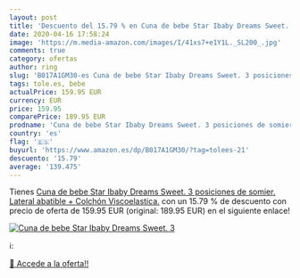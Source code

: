 ```yaml
---
layout: post
title: 'Descuento del 15.79 % en Cuna de bebe Star Ibaby Dreams Sweet. 3 '
date: 2020-04-16 17:58:24
image: 'https://m.media-amazon.com/images/I/41xs7+e1Y1L._SL200_.jpg'
comments: true
category: ofertas
author: ring
slug: 'B017A1GM30-es Cuna de bebe Star Ibaby Dreams Sweet. 3 posiciones de...'
tags: tole.es, bebe
actualPrice: 159.95 EUR
currency: EUR
price: 159.95
comparePrice: 189.95 EUR
prodname: 'Cuna de bebe Star Ibaby Dreams Sweet. 3 posiciones de somier. Lateral abatible + Colchón Viscoelastica.'
country: 'es'
flag: '🇪🇸'
buyurl: 'https://www.amazon.es/dp/B017A1GM30/?tag=tolees-21'
descuento: '15.79'
average: '139.475'
---
```


Tienes [Cuna de bebe Star Ibaby Dreams Sweet. 3 posiciones de somier. Lateral abatible + Colchón Viscoelastica.](https://www.amazon.es/dp/B017A1GM30/?tag=tolees-21) con un 15.79 % de descuento con precio de oferta de 159.95 EUR (original: 189.95 EUR) en el siguiente enlace!

[![Cuna de bebe Star Ibaby Dreams Sweet. 3 ](https://m.media-amazon.com/images/I/41xs7+e1Y1L._SL200_.jpg)](https://www.amazon.es/dp/B017A1GM30/?tag=tolees-21)

ℹ️:


[🛒 Accede a la oferta!!](https://www.amazon.es/dp/B017A1GM30/?tag=tolees-21)

